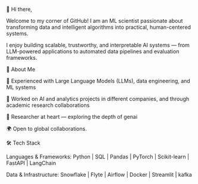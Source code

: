👋 Hi there,

Welcome to my corner of GitHub! I am an ML scientist passionate about transforming data and intelligent algorithms into practical, human-centered systems.

I enjoy building scalable, trustworthy, and interpretable AI systems — from LLM-powered applications to automated data pipelines and evaluation frameworks.

🚀 About Me

🤖 Experienced with Large Language Models (LLMs), data engineering, and ML systems

💼 Worked on AI and analytics projects in different companies, and through academic research collaborations

🧠 Researcher at heart — exploring the depth of genai

🌍 Open to global collaborations.


🛠️ Tech Stack

Languages & Frameworks:
Python | SQL | Pandas | PyTorch | Scikit-learn | FastAPI | LangChain 

Data & Infrastructure:
Snowflake | Flyte | Airflow | Docker | Streamlit | kafka
